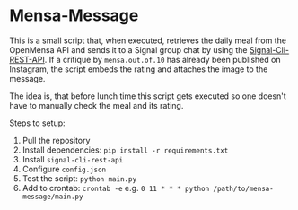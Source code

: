 # Mensa-Message

This is a small script that, when executed, retrieves the daily meal from the OpenMensa API and sends it to a Signal group chat by using the [Signal-Cli-REST-API](https://github.com/bbernhard/signal-cli-rest-api). If a critique by `mensa.out.of.10` has already been published on Instagram, the script embeds the rating and attaches the image to the message. 

The idea is, that before lunch time this script gets executed so one doesn't have to manually check the meal and its rating.

Steps to setup:
1. Pull the repository
2. Install dependencies: `pip install -r requirements.txt`
3. Install `signal-cli-rest-api`
4. Configure `config.json`
5. Test the script: `python main.py`
6. Add to crontab: `crontab -e` e.g. `0 11 * * * python /path/to/mensa-message/main.py`